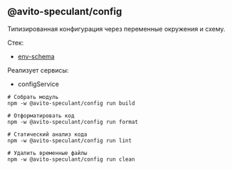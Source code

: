 @avito-speculant/config
-----------------------

Типизированная конфигурация через переменные окружения и схему.

Стек:

* [env-schema](https://github.com/fastify/env-schema)

Реализует сервисы:

* configService
 
```
# Собрать модуль
npm -w @avito-speculant/config run build

# Отформатировать код
npm -w @avito-speculant/config run format

# Статический анализ кода
npm -w @avito-speculant/config run lint

# Удалить временные файлы
npm -w @avito-speculant/config run clean
```

